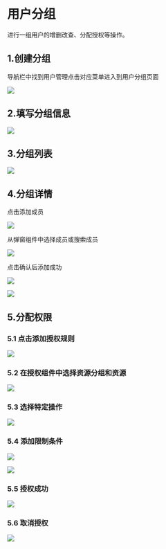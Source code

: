 # 用户分组

进行一组用户的增删改查、分配授权等操作。

## 1.创建分组

导航栏中找到用户管理点击对应菜单进入到用户分组页面

![](./images/user-group/g-01.png)

## 2.填写分组信息

![](./images/user-group/g-02.png)

## 3.分组列表

![](./images/user-group/g-03.png)

## 4.分组详情

点击添加成员

![](./images/user-group/g-04.png)

从弹窗组件中选择成员或搜索成员

![](./images/user-group/g-05.png)

点击确认后添加成功

![](./images/user-group/g-06.png)

![](./images/user-group/g-07.png)

## 5.分配权限

### 5.1 点击添加授权规则

![](./images/user-group/g-08.png)

### 5.2 在授权组件中选择资源分组和资源

![](./images/user-group/g-11.png)

### 5.3 选择特定操作

![](./images/user-group/g-12.png)

### 5.4 添加限制条件

![](./images/user-group/g-13.png)

![](./images/user-group/g-14.png)

### 5.5 授权成功

![](./images/user-group/g-15.png)

### 5.6 取消授权

![](./images/user-group/g-16.png)

